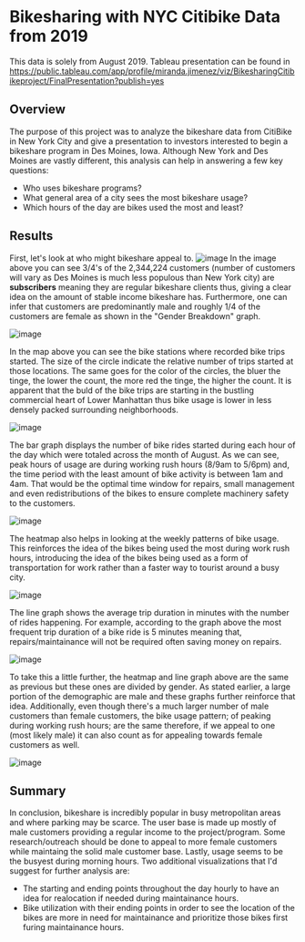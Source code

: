 # Bikesharing with NYC Citibike Data from 2019

This data is solely from August 2019. Tableau presentation can be found in https://public.tableau.com/app/profile/miranda.jimenez/viz/BikesharingCitibikeproject/FinalPresentation?publish=yes

## Overview

The purpose of this project was to analyze the bikeshare data from CitiBike in New York City and give a presentation to investors interested to begin a bikeshare program in Des Moines, Iowa. Although New York and Des Moines are vastly different, this analysis can help in answering a few key questions:

- Who uses bikeshare programs?
- What general area of a city sees the most bikeshare usage?
- Which hours of the day are bikes used the most and least?

## Results

First, let's look at who might bikeshare appeal to.
![image](https://user-images.githubusercontent.com/104941338/185016958-2a9b17fa-6206-49aa-848c-b43f8f45eafa.png)
In the image above you can see 3/4's of the 2,344,224 customers (number of customers will vary as Des Moines is much less populous than New York city) are **subscribers** meaning they are regular bikeshare clients thus, giving a clear idea on the amount of stable income bikeshare has. Furthermore, one can infer that customers are predominantly male and roughly 1/4 of the customers are female as shown in the "Gender Breakdown" graph. 

![image](https://user-images.githubusercontent.com/104941338/185019787-9e0ba9dc-6a4b-410c-af98-43f95952dc10.png)

In the map above you can see the bike stations where recorded bike trips started. The size of the circle indicate the relative number of trips started at those locations. The same goes for the color of the circles, the bluer the tinge, the lower the count, the more red the tinge, the higher the count. It is apparent that the buld of the bike trips are starting in the bustling commercial heart of Lower Manhattan thus bike usage is lower in less densely packed surrounding neighborhoods.

![image](https://user-images.githubusercontent.com/104941338/185184603-b166f0ee-d9e7-41d2-bb61-7ad497caeca7.png)

The bar graph displays the number of bike rides started during each hour of the day which were totaled across the month of August. As we can see, peak hours of usage are during working rush hours (8/9am to 5/6pm) and, the time period with the least amount of bike activity is between 1am and 4am. That would be the optimal time window for repairs, small management and even redistributions of the bikes to ensure complete machinery safety to the customers.

![image](https://user-images.githubusercontent.com/104941338/185198261-16ca0a09-d32e-4fe4-86c9-b756287122d2.png)

The heatmap also helps in looking at the weekly patterns of bike usage. This reinforces the idea of the bikes being used the most during work rush hours, introducing the idea of the bikes being used as a form of transportation for work rather than a faster way to tourist around a busy city.

![image](https://user-images.githubusercontent.com/104941338/185202128-195be466-d209-4dee-bb3a-c628ddd9b7d8.png)

The line graph shows the average trip duration in minutes with the number of rides happening. For example, according to the graph above the most frequent trip duration of a bike ride is 5 minutes meaning that, repairs/maintainance will not be required often saving money on repairs.

![image](https://user-images.githubusercontent.com/104941338/185204971-12136dc4-2400-4d84-b73b-99d065b70993.png)

To take this a little further, the heatmap and line graph above are the same as previous but these ones are divided by gender. As stated earlier, a large portion of the demographic are male and these graphs further reinforce that idea. Additionally, even though there's a much larger number of male customers than female customers, the bike usage pattern; of peaking during working rush hours; are the same therefore, if we appeal to one (most likely male) it can also count as for appealing towards female customers as well. 

![image](https://user-images.githubusercontent.com/104941338/185280067-e3a38c2d-ffdd-477e-ad84-66ad13cefdac.png)

## Summary 

In conclusion, bikeshare is incredibly popular in busy metropolitan areas and where parking may be scarce. The user base is made up mostly of male customers providing a regular income to the project/program. Some research/outreach should be done to appeal to more female customers while maintaing the solid male customer base. Lastly, usage seems to be the busyest during morning hours.
Two additional visualizations that I'd suggest for further analysis are:
- The starting and ending points throughout the day hourly to have an idea for realocation if needed during maintainance hours. 
- Bike utilization with their ending points in order to see the location of the bikes are more in need for maintainance and prioritize those bikes first furing maintainance hours.    
